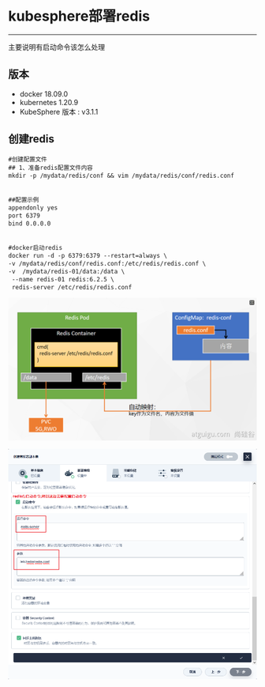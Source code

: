 # kubesphere部署redis

----

主要说明有启动命令该怎么处理

## 版本

+   docker 18.09.0
+   kubernetes 1.20.9
+   KubeSphere 版本 : v3.1.1

## 创建redis

```
#创建配置文件
## 1、准备redis配置文件内容
mkdir -p /mydata/redis/conf && vim /mydata/redis/conf/redis.conf


##配置示例
appendonly yes
port 6379
bind 0.0.0.0


#docker启动redis
docker run -d -p 6379:6379 --restart=always \
-v /mydata/redis/conf/redis.conf:/etc/redis/redis.conf \
-v  /mydata/redis-01/data:/data \
 --name redis-01 redis:6.2.5 \
 redis-server /etc/redis/redis.conf
```

![](../images/2022/03/20220318093517.png)

![](../images/2021/12/20211220104257.png)